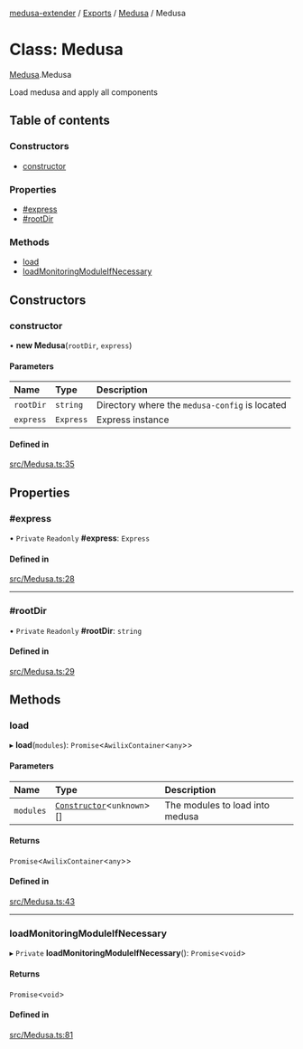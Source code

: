 [medusa-extender](../README.md) / [Exports](../modules.md) / [Medusa](../modules/Medusa.md) / Medusa

# Class: Medusa

[Medusa](../modules/Medusa.md).Medusa

Load medusa and apply all components

## Table of contents

### Constructors

- [constructor](Medusa.Medusa-1.md#constructor)

### Properties

- [#express](Medusa.Medusa-1.md##express)
- [#rootDir](Medusa.Medusa-1.md##rootdir)

### Methods

- [load](Medusa.Medusa-1.md#load)
- [loadMonitoringModuleIfNecessary](Medusa.Medusa-1.md#loadmonitoringmoduleifnecessary)

## Constructors

### constructor

• **new Medusa**(`rootDir`, `express`)

#### Parameters

| Name | Type | Description |
| :------ | :------ | :------ |
| `rootDir` | `string` | Directory where the `medusa-config` is located |
| `express` | `Express` | Express instance |

#### Defined in

[src/Medusa.ts:35](https://github.com/adrien2p/medusa-extender/blob/1c9ae69/src/Medusa.ts#L35)

## Properties

### #express

• `Private` `Readonly` **#express**: `Express`

#### Defined in

[src/Medusa.ts:28](https://github.com/adrien2p/medusa-extender/blob/1c9ae69/src/Medusa.ts#L28)

___

### #rootDir

• `Private` `Readonly` **#rootDir**: `string`

#### Defined in

[src/Medusa.ts:29](https://github.com/adrien2p/medusa-extender/blob/1c9ae69/src/Medusa.ts#L29)

## Methods

### load

▸ **load**(`modules`): `Promise`<`AwilixContainer`<`any`\>\>

#### Parameters

| Name | Type | Description |
| :------ | :------ | :------ |
| `modules` | [`Constructor`](../modules/core_types.md#constructor)<`unknown`\>[] | The modules to load into medusa |

#### Returns

`Promise`<`AwilixContainer`<`any`\>\>

#### Defined in

[src/Medusa.ts:43](https://github.com/adrien2p/medusa-extender/blob/1c9ae69/src/Medusa.ts#L43)

___

### loadMonitoringModuleIfNecessary

▸ `Private` **loadMonitoringModuleIfNecessary**(): `Promise`<`void`\>

#### Returns

`Promise`<`void`\>

#### Defined in

[src/Medusa.ts:81](https://github.com/adrien2p/medusa-extender/blob/1c9ae69/src/Medusa.ts#L81)
